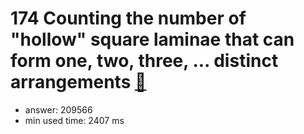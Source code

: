 174 Counting the number of "hollow" square laminae that can form one, two, three, ... distinct arrangements [:link:](http://projecteuler.net/problem=174)  
========================

- answer: 209566 
- min used time: 2407 ms


